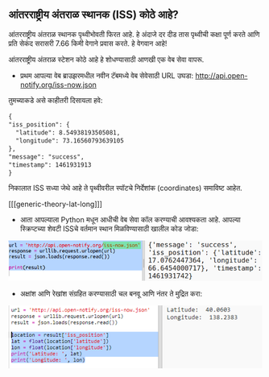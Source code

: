 ## आंतरराष्ट्रीय अंतराळ स्थानक (ISS) कोठे आहे?

आंतरराष्ट्रीय अंतराळ स्थानक पृथ्वीभोवती फिरत आहे. हे अंदाजे दर दीड तास पृथ्वीची कक्षा पूर्ण करते आणि प्रति सेकंद सरासरी 7.66 किमी वेगाने प्रवास करते. हे वेगवान आहे!

आंतरराष्ट्रीय अंतराळ स्टेशन कोठे आहे हे शोधण्यासाठी आणखी एक वेब सेवा वापरू.

+ प्रथम आपल्या वेब ब्राउझरमधील नवीन टॅबमध्ये वेब सेवेसाठी URL उघडा: <a href="http://api.open-notify.org/iss-now.json" target="_blank">http://api.open-notify.org/iss-now.json</a>

तुमच्याकडे असे काहीतरी दिसायला हवे:

```
{
"iss_position": {
  "latitude": 8.54938193505081, 
  "longitude": 73.16560793639105
}, 
"message": "success", 
"timestamp": 1461931913
}
```    

निकालात ISS सध्या जेथे आहे ते पृथ्वीवरील स्पॉटचे निर्देशांक (coordinates) समाविष्ट आहेत.

[[[generic-theory-lat-long]]]

+ आता आपल्याला Python मधून आधीची वेब सेवा कॉल करण्याची आवश्यकता आहे. आपल्या स्क्रिप्टच्या शेवटी ISSचे वर्तमान स्थान मिळविण्यासाठी खालील कोड जोडा:

![screenshot](images/iss-location.png)

+ अक्षांश आणि रेखांश संग्रहित करण्यासाठी चल बनवू आणि नंतर ते मुद्रित करा:

![screenshot](images/iss-coordinates.png)